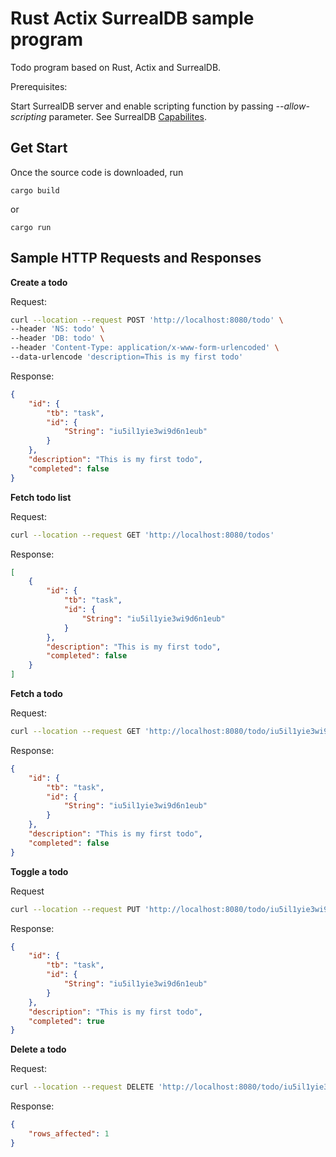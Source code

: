 # Rust Actix SurrealDB sample program

Todo program based on Rust, Actix and SurrealDB.

Prerequisites:

Start SurrealDB server and enable scripting function by passing _--allow-scripting_ parameter. See SurrealDB [Capabilites](https://docs.surrealdb.com/docs/security/capabilities/).

## Get Start

Once the source code is downloaded, run

```
cargo build
```
or

```
cargo run
```

## Sample HTTP Requests and Responses

__Create a todo__

Request:

```sh
curl --location --request POST 'http://localhost:8080/todo' \
--header 'NS: todo' \
--header 'DB: todo' \
--header 'Content-Type: application/x-www-form-urlencoded' \
--data-urlencode 'description=This is my first todo'
```

Response:

```json
{
    "id": {
        "tb": "task",
        "id": {
            "String": "iu5il1yie3wi9d6n1eub"
        }
    },
    "description": "This is my first todo",
    "completed": false
}
```

__Fetch todo list__

Request:

```sh
curl --location --request GET 'http://localhost:8080/todos'
```

Response:

```json
[
    {
        "id": {
            "tb": "task",
            "id": {
                "String": "iu5il1yie3wi9d6n1eub"
            }
        },
        "description": "This is my first todo",
        "completed": false
    }
]
```


__Fetch a todo__

Request:

```sh
curl --location --request GET 'http://localhost:8080/todo/iu5il1yie3wi9d6n1eub'
```

Response:

```json
{
    "id": {
        "tb": "task",
        "id": {
            "String": "iu5il1yie3wi9d6n1eub"
        }
    },
    "description": "This is my first todo",
    "completed": false
}
```

__Toggle a todo__

Request

```sh
curl --location --request PUT 'http://localhost:8080/todo/iu5il1yie3wi9d6n1eub'
```

Response:

```json
{
    "id": {
        "tb": "task",
        "id": {
            "String": "iu5il1yie3wi9d6n1eub"
        }
    },
    "description": "This is my first todo",
    "completed": true
}
```

__Delete a todo__

Request:

```sh
curl --location --request DELETE 'http://localhost:8080/todo/iu5il1yie3wi9d6n1eub'
```

Response:

```json
{
    "rows_affected": 1
}
```
